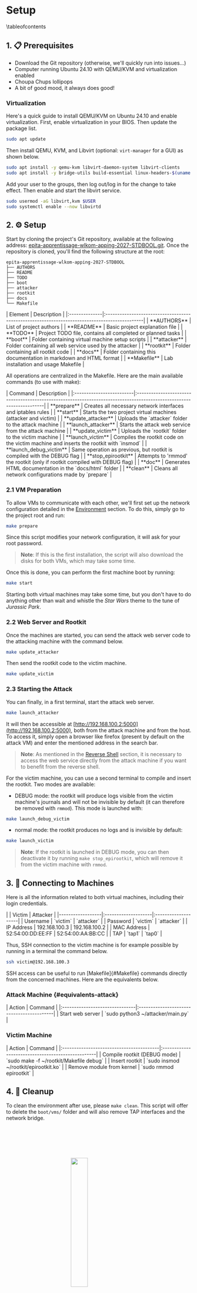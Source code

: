 # Setup

\tableofcontents

## 1. 📋 Prerequisites

- Download the Git repository (otherwise, we'll quickly run into issues...)
- Computer running Ubuntu 24.10 with QEMU/KVM and virtualization enabled
- Choupa Chups lollipops
- A bit of good mood, it always does good!

### Virtualization

Here's a quick guide to install QEMU/KVM on Ubuntu 24.10 and enable virtualization. First, enable virtualization in your BIOS. Then update the package list.
```bash
sudo apt update
```

Then install QEMU, KVM, and Libvirt (optional: `virt-manager` for a GUI) as shown below. 
```bash
sudo apt install -y qemu-kvm libvirt-daemon-system libvirt-clients
sudo apt install -y bridge-utils build-essential linux-headers-$(uname -r)
```

Add your user to the groups, then log out/log in for the change to take effect. Then enable and start the libvirt service.
```bash
sudo usermod -aG libvirt,kvm $USER
sudo systemctl enable --now libvirtd
```

## 2. ⚙️ Setup

Start by cloning the project's Git repository, available at the following address: [epita-apprentissage-wlkom-apping-2027-STDBOOL.git](epita-apprentissage-wlkom-apping-2027-STDBOOL.git). Once the repository is cloned, you'll find the following structure at the root:
```
epita-apprentissage-wlkom-apping-2027-STDBOOL
├── AUTHORS
├── README
├── TODO
├── boot
├── attacker
├── rootkit
├── docs
└── Makefile
```

<div class="full_width_table">
| Element      | Description                                                                                   |
|:--------------|:----------------------------------------------------------------------------------------------|
| **AUTHORS**  | List of project authors                                                                       |
| **README**   | Basic project explanation file                                                                |
| **TODO**     | Project TODO file, contains all completed or planned tasks                                    |
| **boot**     | Folder containing virtual machine setup scripts                                               |
| **attacker** | Folder containing all web service used by the attacker                                        |
| **rootkit**  | Folder containing all rootkit code                                                            |
| **docs**     | Folder containing this documentation in markdown and HTML format                              |
| **Makefile** | Lab installation and usage Makefile                                                           |
</div>

All operations are centralized in the Makefile. Here are the main available commands (to use with make):

<div class="full_width_table">
| Command                | Description                                                                                                         |
|:-------------------------|:---------------------------------------------------------------------------------------------------------------------|
| **prepare**             | Creates all necessary network interfaces and iptables rules                                                          |
| **start**               | Starts the two project virtual machines (attacker and victim)                                                        |
| **update_attacker**     | Uploads the `attacker` folder to the attack machine                                                                  |
| **launch_attacker**     | Starts the attack web service from the attack machine                                                                |
| **update_victim**       | Uploads the `rootkit` folder to the victim machine                                                                   |
| **launch_victim**       | Compiles the rootkit code on the victim machine and inserts the rootkit with `insmod`                               |
| **launch_debug_victim** | Same operation as previous, but rootkit is compiled with the DEBUG flag                                              |
| **stop_epirootkit**     | Attempts to 'rmmod' the rootkit (only if rootkit compiled with DEBUG flag)                                          |
| **doc**                 | Generates HTML documentation in the `docs/html` folder                                                              |
| **clean**               | Cleans all network configurations made by `prepare`                                                                 |
</div>

### 2.1 VM Preparation

To allow VMs to communicate with each other, we'll first set up the network configuration detailed in the [Environment](#virtual-machines) section. To do this, simply go to the project root and run:

```bash
make prepare
```

Since this script modifies your network configuration, it will ask for your root password.

> **Note**: If this is the first installation, the script will also download the disks for both VMs, which may take some time.

Once this is done, you can perform the first machine boot by running:

```bash
make start
```
Starting both virtual machines may take some time, but you don't have to do anything other than wait and whistle the *Star Wars* theme to the tune of *Jurassic Park*.

### 2.2 Web Server and Rootkit

Once the machines are started, you can send the attack web server code to the attacking machine with the command below.
```bash
make update_attacker
```

Then send the rootkit code to the victim machine.
```bash
make update_victim
```

### 2.3 Starting the Attack

You can finally, in a first terminal, start the attack web server.

```bash
make launch_attacker
```

It will then be accessible at [http://192.168.100.2:5000](http://192.168.100.2:5000), both from the attack machine and from the host. To access it, simply open a browser like firefox (present by default on the attack VM) and enter the mentioned address in the search bar.

> **Note**: As mentioned in the [Reverse Shell](#reverse-shell) section, it is necessary to access the web service directly from the attack machine if you want to benefit from the reverse shell.

For the victim machine, you can use a second terminal to compile and insert the rootkit. Two modes are available:
- DEBUG mode: the rootkit will produce logs visible from the victim machine's journals and will not be invisible by default (it can therefore be removed with `rmmod`). This mode is launched with:

```bash
make launch_debug_victim
``` 

- normal mode: the rootkit produces no logs and is invisible by default:

```bash
make launch_victim
```

> **Note**: If the rootkit is launched in DEBUG mode, you can then deactivate it by running `make stop_epirootkit`, which will remove it from the victim machine with `rmmod`.


## 3. 🔌 Connecting to Machines

Here is all the information related to both virtual machines, including their login credentials.

<div class="full_width_table">
|                  | Victim             | Attacker           |
|------------------|:--------------------|:--------------------|
| Username         | `victim`           | `attacker`         |
| Password         | `victim`           | `attacker`         |
| IP Address       | 192.168.100.3      | 192.168.100.2      |
| MAC Address      | 52:54:00:DD:EE:FF  | 52:54:00:AA:BB:CC  |
| TAP              | `tap1`             | `tap0`             |
</div>

Thus, SSH connection to the victim machine is for example possible by running in a terminal the command below.
```bash
ssh victim@192.168.100.3
```
SSH access can be useful to run [Makefile]{#Makefile} commands directly from the concerned machines. Here are the equivalents below.

### Attack Machine {#equivalents-attack}
<div class="full_width_table">
| Action                        | Command                                  |
|:-------------------------------|:------------------------------------------|
| Start web server              | `sudo python3 ~/attacker/main.py`        |
</div>

### Victim Machine
<div class="full_width_table">
| Action                                 | Command                                         |
|:-----------------------------------------|:--------------------------------------------------|
| Compile rootkit (DEBUG mode)           | `sudo make -f ~/rootkit/Makefile debug`          |
| Insert rootkit                         | `sudo insmod ~/rootkit/epirootkit.ko`            |
| Remove module from kernel              | `sudo rmmod epirootkit`                          |
</div>

## 4. 🧹 Cleanup

To clean the environment after use, please `make clean`. 
This script will offer to delete the `boot/vms/` folder and will also remove TAP interfaces and the network bridge.

<img 
  src="logo_no_text.png" 
  style="
    display: block;
    margin: 100px auto;
    width: 30%;
    overflow: hidden;
  "
/>

<div class="section_buttons">

| Previous                          | Next                               |
|:----------------------------------|-----------------------------------:|
| [Architecture](02_archi.md)            | [Usage](04_usage.md)        |
</div>